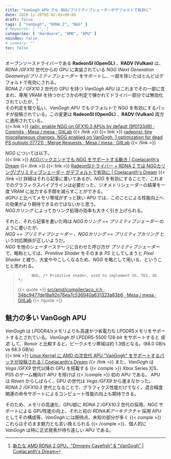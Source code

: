 ```yaml
---
title: "VanGogh APU でも NGG/プリミティブシェーダーがデフォルトで有効に"
date: 2020-11-26T05:02:03+09:00
draft: false
tags: [ "VanGogh", "RDNA_2", "NGG" ]
# keywords: [ "", ]
categories: [ "Hardware", "AMD", "APU" ]
noindex: false
# summary: ""
toc: false
---
```


オープンソースドライバーである **RadeonSI (OpenGL)** 、**RADV (Vulkan)** は、*RDNA /GFX10* 世代からの GPU に実装されている *NGG (Next Generation Geometry)/プリミティブシェーダー* をサポートし、一部を除いたほとんどはデフォルトで有効にされる。  
*RDNA 2 / GFX10.3* 世代の GPU を持つ *VanGogh APU* はこれまでその一部に含まれ、専用 VRAM を持つかどうかの判定で弾かれてドライバー部分では無効化されていたが、[^vgh-disable-ngg]  
その判定を取り払い、*VanGogh APU* でもデフォルトで *NGG* を有効にするパッチが投稿されている。この変更は **RadeonSI (OpenGL)** 、**RADV (Vulkan)** 両方に適用されている。  
{{< link >}} [radv: enable NGG on GFX10.3 APUs by default (9f0133d9) · Commits · Mesa / mesa · GitLab](https://gitlab.freedesktop.org/mesa/mesa/-/commit/9f0133d961fe44f3057821b596c58c71557ab595?merge_request_iid=7769) {{< /link >}}
{{< link >}} [radeonsi: tiny miscellaneous changes, NGG enabled on VanGogh, 1 optimization for dead PS outputs (!7721) · Merge Requests · Mesa / mesa · GitLab](https://gitlab.freedesktop.org/mesa/mesa/-/merge_requests/7721/diffs?commit_id=de799b2270f5342c2c108488c2c694412b06c945) {{< /link >}}

[^vgh-disable-ngg]: [新たな AMD RDNA 2 GPU、"Dimgrey Cavefish" & "VanGogh" | Coelacanth's Dream](/posts/2020/09/23/amd-vangogh-dimgrey_cavefish/)

*NGG* については以下。  
{{< link >}} [ACOバックエンドでも NGG をサポートする動き | Coelacanth's Dream](/posts/2020/10/04/aco-ngg-gfx10/) {{< /link >}}
{{< link >}} [RadeonSIドライバー + RDNA 2 では NGGカリング/プリミティブシェーダー がデフォルトで有効に | Coelacanth's Dream](/posts/2020/10/17/gfx103-default-ngg-culling/) {{< /link >}}
詳細はそれら記事に書いてあるが、*NGG* を有効にすることで、これまでのグラフィクスパイプラインは必要だった、ジオメトリシェーダーの結果を一度 VRAM に出力する手間を減らすことができる。  
dGPU と比べてメモリ帯域がずっと狭い APU では、このことによる性能向上への効果がより期待できるのではないかと思う。  
*NGGカリング* によってカリング処理の効率も大きく引き上げられる。  

それと、それら記事を書いた時は *NGGカリング == プリミティブシェーダー* のように書いたが、  
*NGG == プリミティブシェーダー* 、*NGGカリング == プリミティブカリング* という対応関係が正しいようだ。  
*NGG* を他のシェーダーステージに合わせた呼び方が *プリミティブシェーダー* で、略称としては、*Primitive Shader* をそのまま *PS* としてしまうと *Pixel Shader* と被り、大変ややこしくなるため、*NGG* を略として用いる、ということと思われる。  

 >           NGG, /* Primitive shader, used to implement VS, TES, GS. */
 > {{< quote >}} [src/amd/compiler/aco_ir.h · 34bc9477de18a92e76ea7c536940a631323a83b6 · Mesa / mesa · GitLab](https://gitlab.freedesktop.org/mesa/mesa/-/blob/34bc9477de18a92e76ea7c536940a631323a83b6/src/amd/compiler/aco_ir.h#L1537) {{< /quote >}}

## 魅力の多い VanGogh APU

*VanGogh* は LPDDR4/xメモリよりも高速かつ省電力な LPDDR5メモリをサポートするとされている。*VanGogh* が LPDDR5-5500 128-bit をサポートすると *仮定* して、*Renoir* と比較すると、ピークメモリ帯域は約 1.3倍となる。(88.0 GB/s vs 68.3 GB/s)  
{{< link >}} [Linux Kernel に AMD の次世代 APU "VanGogh" をサポートするパッチが投稿される | Coelacanth's Dream](/posts/2020/09/26/amd-vgh-linux-kernel-patch/) {{< /link >}}
また、*VanGogh* は *Vega /GFX9* 世代以降の GPU を搭載する {{< comple >}} Xbox Series X|S、PS5 のゲーム機向け APU を除けば  {{< /comple >}} 初の APU である。 APU は *Raven* からしばらく、GPU の世代は *Vega /GFX9* から進まなかった。  
*RDNA 2 /GFX10.3* 世代となることで、グラフィクス性能だけでなく、混合精度関連の命令サポートによるコンピュート性能の向上も期待できる。  

そのため、メモリの高速化、GPU部に *RDNA 2 /GFX10.3* 世代の採用、*NGG* サポートによる GPU性能の向上、それと初の *RDNA系アーキテクチャ* 採用 APU としてその構成等、*VanGogh* には期待点、未知の部分が多く {{< comple >}} これらはそのまま魅力とも言い換えられる {{< /comple >}}、個人的に *VanGogh* は特に正式発表が待ち遠しい APU である。  
